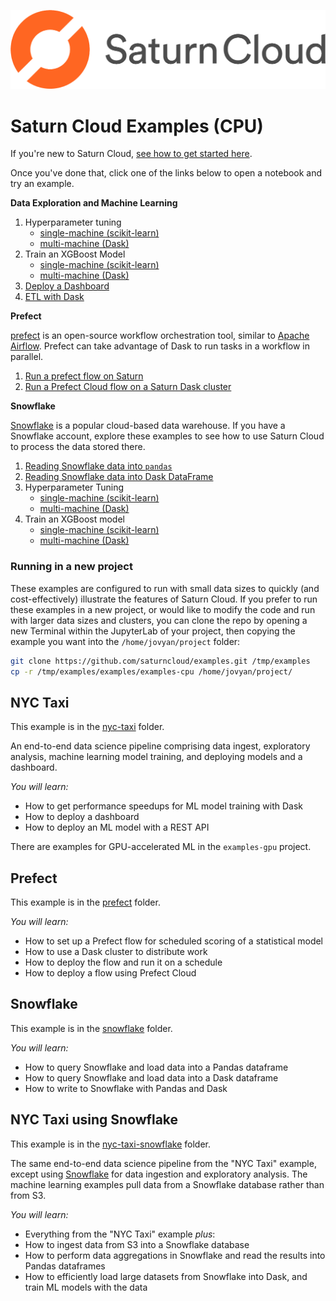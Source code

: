 ![Saturn Cloud](saturn.png)

# Saturn Cloud Examples (CPU)

If you're new to Saturn Cloud, [see how to get started here](https://www.saturncloud.io/docs/getting-started/).

Once you've done that, click one of the links below to open a notebook and try an example.

**Data Exploration and Machine Learning**

1. Hyperparameter tuning
    - [single-machine (scikit-learn)](./nyc-taxi/hyperparameter-scikit.ipynb)
    - [multi-machine (Dask)](./nyc-taxi/hyperparameter-dask.ipynb)
1. Train an XGBoost Model
    - [single-machine (scikit-learn)](./nyc-taxi/xgboost.ipynb)
    - [multi-machine (Dask)](./nyc-taxi/xgboost-dask.ipynb)
1. [Deploy a Dashboard](./nyc-taxi/dashboard.ipynb)
1. [ETL with Dask](./nyc-taxi/data-aggregation.ipynb)

**Prefect**

[prefect](https://www.prefect.io/) is an open-source workflow orchestration tool, similar to [Apache Airflow](https://airflow.apache.org/). Prefect can take advantage of Dask to run tasks in a workflow in parallel.

1. [Run a prefect flow on Saturn](./prefect/prefect-scoring.ipynb)
1. [Run a Prefect Cloud flow on a Saturn Dask cluster](./prefect/prefect-cloud-scheduled-scoring.ipynb)

**Snowflake**

[Snowflake](https://www.snowflake.com/cloud-data-platform/) is a popular cloud-based data warehouse. If you have a Snowflake account, explore these examples to see how to use Saturn Cloud to process the data stored there.

1. [Reading Snowflake data into `pandas`](./snowflake/snowflake-pandas.ipynb)
1. [Reading Snowflake data into Dask DataFrame](./snowflake/snowflake-dask.ipynb)
1. Hyperparameter Tuning
    - [single-machine (scikit-learn)](./nyc-taxi-snowflake/hyperparameter-scikit.ipynb)
    - [multi-machine (Dask)](./nyc-taxi-snowflake/hyperparameter-dask.ipynb)
1. Train an XGBoost model
    - [single-machine (scikit-learn)](./nyc-taxi-snowflake/xgboost.ipynb)
    - [multi-machine (Dask)](./nyc-taxi-snowflake/xgboost-dask.ipynb)

### Running in a new project

These examples are configured to run with small data sizes to quickly (and cost-effectively) illustrate the features of Saturn Cloud. If you prefer to run these examples in a new project, or would like to modify the code and run with larger data sizes and clusters, you can clone the repo by opening a new Terminal within the JupyterLab of your project, then copying the example you want into the `/home/jovyan/project` folder:

```bash
git clone https://github.com/saturncloud/examples.git /tmp/examples
cp -r /tmp/examples/examples/examples-cpu /home/jovyan/project/
```

## NYC Taxi

This example is in the [nyc-taxi](nyc-taxi) folder.

An end-to-end data science pipeline comprising data ingest, exploratory analysis, machine learning model training, and deploying models and a dashboard.

*You will learn:*
- How to get performance speedups for ML model training with Dask
- How to deploy a dashboard
- How to deploy an ML model with a REST API

There are examples for GPU-accelerated ML in the `examples-gpu` project.

## Prefect

This example is in the [prefect](prefect) folder.

*You will learn:*
- How to set up a Prefect flow for scheduled scoring of a statistical model
- How to use a Dask cluster to distribute work
- How to deploy the flow and run it on a schedule
- How to deploy a flow using Prefect Cloud

## Snowflake

This example is in the [snowflake](snowflake) folder.

*You will learn:*
- How to query Snowflake and load data into a Pandas dataframe
- How to query Snowflake and load data into a Dask dataframe
- How to write to Snowflake with Pandas and Dask

## NYC Taxi using Snowflake

This example is in the [nyc-taxi-snowflake](nyc-taxi-snowflake) folder.

The same end-to-end data science pipeline from the "NYC Taxi" example, except using [Snowflake](https://www.snowflake.com/) for data ingestion and exploratory analysis. The machine learning examples pull data from a Snowflake database rather than from S3.

*You will learn:*
- Everything from the "NYC Taxi" example _plus_:
- How to ingest data from S3 into a Snowflake database
- How to perform data aggregations in Snowflake and read the results into Pandas dataframes
- How to efficiently load large datasets from Snowflake into Dask, and train ML models with the data
